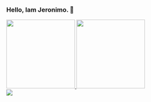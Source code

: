 ### Hello, Iam Jeronimo. 👋

<div>
  <a href="https://github.com/jeronimopenha">
  <img height="180em" src="https://github-readme-stats.vercel.app/api?username=jeronimopenha&show_icons=true&theme=dark&include_all_commits=true&count_private=true"/>
  <img height="180em" src="https://github-readme-stats.vercel.app/api/top-langs/?username=jeronimopenha&layout=compact&langs_count=7&theme=dark"/>
</div>
  
<div> 
  <a href = "mailto:jeronimopenha@gmail.com"><img src="https://img.shields.io/badge/-Gmail-%23333?style=for-the-badge&logo=gmail&logoColor=white" target="_blank"></a>
</div>
